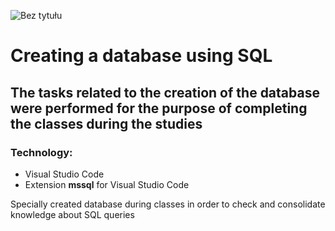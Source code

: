 ![Bez tytułu](https://user-images.githubusercontent.com/99140529/159801400-c4198f25-b560-4f3e-b812-4334e3f13bdc.png)



# Creating a database using SQL
## The tasks related to the creation of the database were performed for the purpose of completing the classes during the studies
### Technology:
* Visual Studio Code 
* Extension **mssql** for Visual Studio Code

Specially created database during classes in order to check and consolidate knowledge about SQL queries
